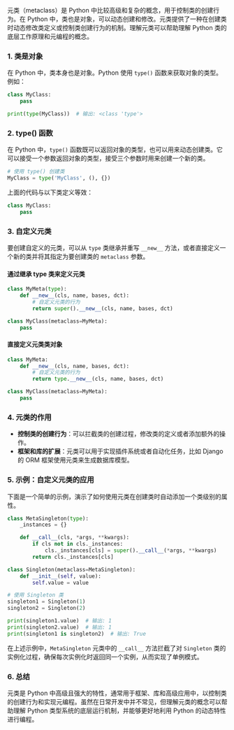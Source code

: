元类（metaclass）是 Python 中比较高级和复杂的概念，用于控制类的创建行为。在 Python 中，类也是对象，可以动态创建和修改。元类提供了一种在创建类时动态修改类定义或控制类创建行为的机制。理解元类可以帮助理解 Python 类的底层工作原理和元编程的概念。

### 1. 类是对象

在 Python 中，类本身也是对象。Python 使用 `type()` 函数来获取对象的类型。例如：

```python
class MyClass:
    pass

print(type(MyClass))  # 输出: <class 'type'>
```

### 2. type() 函数

在 Python 中，`type()` 函数既可以返回对象的类型，也可以用来动态创建类。它可以接受一个参数返回对象的类型，接受三个参数时用来创建一个新的类。

```python
# 使用 type() 创建类
MyClass = type('MyClass', (), {})
```

上面的代码与以下类定义等效：

```python
class MyClass:
    pass
```

### 3. 自定义元类

要创建自定义的元类，可以从 `type` 类继承并重写 `__new__` 方法，或者直接定义一个新的类并将其指定为要创建类的 `metaclass` 参数。

#### 通过继承 type 类来定义元类

```python
class MyMeta(type):
    def __new__(cls, name, bases, dct):
        # 自定义元类的行为
        return super().__new__(cls, name, bases, dct)

class MyClass(metaclass=MyMeta):
    pass
```

#### 直接定义元类类对象

```python
class MyMeta:
    def __new__(cls, name, bases, dct):
        # 自定义元类的行为
        return type.__new__(cls, name, bases, dct)

class MyClass(metaclass=MyMeta):
    pass
```

### 4. 元类的作用

- **控制类的创建行为**：可以拦截类的创建过程，修改类的定义或者添加额外的操作。
- **框架和库的扩展**：元类可以用于实现插件系统或者自动化任务，比如 Django 的 ORM 框架使用元类来生成数据库模型。

### 5. 示例：自定义元类的应用

下面是一个简单的示例，演示了如何使用元类在创建类时自动添加一个类级别的属性。

```python
class MetaSingleton(type):
    _instances = {}

    def __call__(cls, *args, **kwargs):
        if cls not in cls._instances:
            cls._instances[cls] = super().__call__(*args, **kwargs)
        return cls._instances[cls]

class Singleton(metaclass=MetaSingleton):
    def __init__(self, value):
        self.value = value

# 使用 Singleton 类
singleton1 = Singleton(1)
singleton2 = Singleton(2)

print(singleton1.value)  # 输出: 1
print(singleton2.value)  # 输出: 1
print(singleton1 is singleton2)  # 输出: True
```

在上述示例中，`MetaSingleton` 元类中的 `__call__` 方法拦截了对 `Singleton` 类的实例化过程，确保每次实例化时返回同一个实例，从而实现了单例模式。

### 6. 总结

元类是 Python 中高级且强大的特性，通常用于框架、库和高级应用中，以控制类的创建行为和实现元编程。虽然在日常开发中并不常见，但理解元类的概念可以帮助理解 Python 类型系统的底层运行机制，并能够更好地利用 Python 的动态特性进行编程。